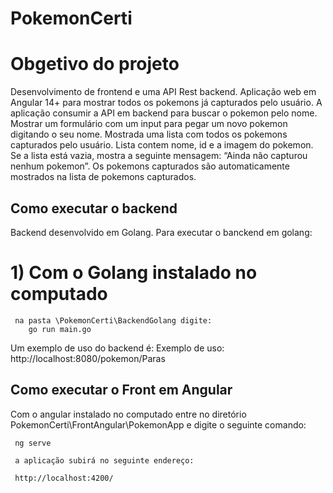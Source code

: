 # PokemonCerti
# Obgetivo do projeto

Desenvolvimento de  frontend e uma API Rest backend.
Aplicação web em Angular 14+ para mostrar todos os pokemons já capturados pelo usuário. A aplicação  consumir a API
em backend para buscar o pokemon pelo nome.
Mostrar um formulário com um input para pegar um novo pokemon digitando o seu nome.
Mostrada uma lista com todos os pokemons capturados pelo usuário. Lista contem nome, id e a imagem do pokemon.
Se a lista está vazia, mostra a seguinte mensagem: “Ainda não capturou nenhum pokemon”.
Os pokemons capturados são automaticamente mostrados na lista de pokemons capturados.



## Como executar o backend

Backend desenvolvido  em Golang.
Para executar o banckend em golang:
 # 1) Com o Golang instalado no computado
     na pasta \PokemonCerti\BackendGolang digite:
        go run main.go

  Um exemplo de uso do backend é: 
    Exemplo de uso: http://localhost:8080/pokemon/Paras


## Como executar o Front em Angular

Com o angular instalado no computado  entre no diretório PokemonCerti\FrontAngular\PokemonApp  e digite o seguinte comando:

     ng serve

     a aplicação subirá no seguinte endereço:

     http://localhost:4200/

